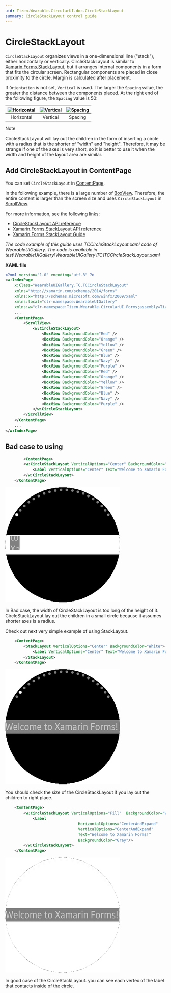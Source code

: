 ```yaml
---
uid: Tizen.Wearable.CircularUI.doc.CircleStackLayout
summary: CircleStackLayout control guide
---
```

# CircleStackLayout

`CircleStackLayout` organizes views in a one-dimensional line ("stack"), either horizontally or vertically. CircleStackLayout is similar to [Xamarin.Forms.StackLayout](https://developer.xamarin.com/api/type/Xamarin.Forms.StackLayout/), but it arranges internal components in a form that fits the circular screen. Rectangular components are placed in close proximity to the circle. Margin is calculated after placement.

If `Orientation` is not set, `Vertical` is used. The larger the `Spacing` value, the greater the distance between the components placed. At the right end of the following figure, the `Spacing` value is 50:

|![Horizontal](data/CircleStackLayout_Horizontal.png)|![Vertical](data/CircleStackLayout_Vertical.png)|![Spacing](data/CircleStackLayout_Spacing.png)|
|:--------------------------------------------------:|:----------------------------------------------:|:--------------------------------------------:|
|                   Horizontal                       |                     Vertical                   |                     Spacing                  |

> [!NOTE]
> CircleStackLayout will lay out the children in the form of inserting a circle with a radius that is the shorter of "width" and "height".
> Therefore, it may be strange if one of the axes is very short, so it is better to use it when the width and height of the layout area are similar. 


## Add CircleStackLayout in ContentPage

You can set `CircleStackLayout` in [ContentPage](https://developer.xamarin.com/api/type/Xamarin.Forms.ContentPage/).

In the following example, there is a large number of [BoxView](https://docs.microsoft.com/en-us/xamarin/xamarin-forms/user-interface/boxview).  Therefore, the entire content is larger than the screen size and uses `CircleStackLayout` in [ScrollView](https://docs.microsoft.com/en-us/xamarin/xamarin-forms/user-interface/layouts/scroll-view).

For more information, see the following links:

- [CircleStackLayout API reference](https://samsung.github.io/Tizen.CircularUI/api/Tizen.Wearable.CircularUI.Forms.CircleStackLayout.html)
- [Xamarin.Forms.StackLayout API reference](https://developer.xamarin.com/api/type/Xamarin.Forms.StackLayout/)
- [Xamarin.Forms.StackLayout Guide](https://docs.microsoft.com/en-us/xamarin/xamarin-forms/user-interface/layouts/stack-layout)

_The code example of this guide uses TCCircleStackLayout.xaml code of WearableUIGallery. The code is available in test\WearableUIGallery\WearableUIGallery\TC\TCCircleStackLayout.xaml_

**XAML file**

```xml
<?xml version="1.0" encoding="utf-8" ?>
<w:IndexPage
    x:Class="WearableUIGallery.TC.TCCircleStackLayout"
    xmlns="http://xamarin.com/schemas/2014/forms"
    xmlns:x="http://schemas.microsoft.com/winfx/2009/xaml"
    xmlns:local="clr-namespace:WearableUIGallery"
    xmlns:w="clr-namespace:Tizen.Wearable.CircularUI.Forms;assembly=Tizen.Wearable.CircularUI.Forms">
    ...
    <ContentPage>
        <ScrollView>
            <w:CircleStackLayout>
                <BoxView BackgroundColor="Red" />
                <BoxView BackgroundColor="Orange" />
                <BoxView BackgroundColor="Yellow" />
                <BoxView BackgroundColor="Green" />
                <BoxView BackgroundColor="Blue" />
                <BoxView BackgroundColor="Navy" />
                <BoxView BackgroundColor="Purple" />
                <BoxView BackgroundColor="Red" />
                <BoxView BackgroundColor="Orange" />
                <BoxView BackgroundColor="Yellow" />
                <BoxView BackgroundColor="Green" />
                <BoxView BackgroundColor="Blue" />
                <BoxView BackgroundColor="Navy" />
                <BoxView BackgroundColor="Purple" />
            </w:CircleStackLayout>
        </ScrollView>
    </ContentPage>
    ...
</w:IndexPage>
```

## Bad case to using

```xml
		<ContentPage>
        <w:CircleStackLayout VerticalOptions="Center" BackgroundColor="White">
            <Label VerticalOptions="Center" Text="Welcome to Xamarin Forms!" BackgroundColor="Gray"/>
        </w:CircleStackLayout>
    </ContentPage>
```
![Bad Case](data/CircleStackLayout_avoid_case.png)

In Bad case, the width of CircleStackLayout is too long of the height of it. CircleStackLayout lay out the children in a small circle because it assumes shorter axes is a radius.

Check out next very simple example of using StackLayout.

```xml
    <ContentPage>
        <StackLayout VerticalOptions="Center" BackgroundColor="White">
            <Label VerticalOptions="Center" Text="Welcome to Xamarin Forms!" BackgroundColor="Gray"/>
        </StackLayout>
    </ContentPage>
```
![Case of normal StackLayout](data/CircleStackLayout_stacklayout.png)


You should check the size of the CircleStackLayout if you lay out the children to right place.


```xml
    <ContentPage>
        <w:CircleStackLayout VerticalOptions="Fill"  BackgroundColor="White">
            <Label
								HorizontalOptions="CenterAndExpand"
								VerticalOptions="CenterAndExpand"
								Text="Welcome to Xamarin Forms!"
								BackgroundColor="Gray"/>
        </w:CircleStackLayout>
    </ContentPage>
```
![Good Case](data/CircleStackLayout_right_option.png)

In good case of the CircleStackLayout. you can see each vertex of the label that contacts inside of the circle.
